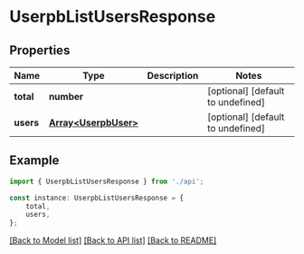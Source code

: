 # UserpbListUsersResponse


## Properties

Name | Type | Description | Notes
------------ | ------------- | ------------- | -------------
**total** | **number** |  | [optional] [default to undefined]
**users** | [**Array&lt;UserpbUser&gt;**](UserpbUser.md) |  | [optional] [default to undefined]

## Example

```typescript
import { UserpbListUsersResponse } from './api';

const instance: UserpbListUsersResponse = {
    total,
    users,
};
```

[[Back to Model list]](../README.md#documentation-for-models) [[Back to API list]](../README.md#documentation-for-api-endpoints) [[Back to README]](../README.md)

